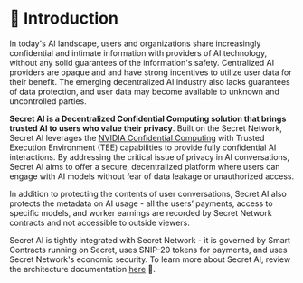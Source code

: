 # 🤝 Introduction

In today's AI landscape, users and organizations share increasingly confidential and intimate information with providers of AI technology, without any solid guarantees of the information's safety. Centralized AI providers are opaque and and have strong incentives to utilize user data for their benefit. The emerging decentralized AI industry also lacks guarantees of data protection, and user data may become available to unknown and uncontrolled parties.

**Secret AI is a  Decentralized Confidential Computing solution that brings trusted AI to users who value their privacy**. Built on the Secret Network, Secret AI leverages the [NVIDIA Confidential Computing](https://www.nvidia.com/en-us/data-center/solutions/confidential-computing/) with Trusted Execution Environment (TEE) capabilities to provide fully confidential AI interactions. By addressing the critical issue of privacy in AI conversations, Secret AI aims to offer a secure, decentralized platform where users can engage with AI models without fear of data leakage or unauthorized access.

In addition to protecting the contents of user conversations, Secret AI also protects the metadata on AI usage - all the users’ payments, access to specific models, and worker earnings are recorded by Secret Network contracts and not accessible to outside viewers.

Secret AI is tightly integrated with Secret Network - it is governed by Smart Contracts running on Secret, uses SNIP-20 tokens for payments, and uses Secret Network's economic security. To learn more about Secret AI, review the architecture documentation [here](https://docs.scrt.network/secret-network-documentation/claive-ai/architecture) :rocket:.

